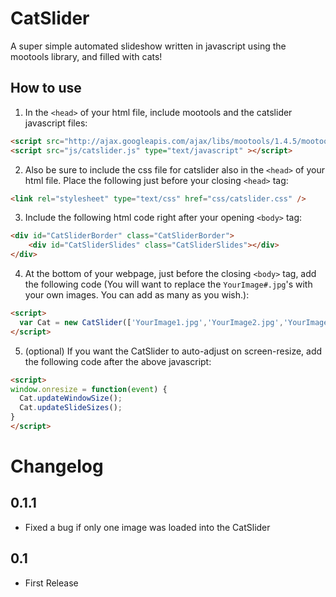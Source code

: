 CatSlider
==========

A super simple automated slideshow written in javascript using the mootools library, and filled with cats!

How to use
----------
1. In the `<head>` of your html file, include mootools and the catslider javascript files:
```html
<script src="http://ajax.googleapis.com/ajax/libs/mootools/1.4.5/mootools-yui-compressed.js" type="text/javascript" ></script>
<script src="js/catslider.js" type="text/javascript" ></script>
```

2. Also be sure to include the css file for catslider also in the `<head>` of your html file. Place the following just before your closing `<head>` tag:
```html
<link rel="stylesheet" type="text/css" href="css/catslider.css" />
```

3. Include the following html code right after your opening `<body>` tag:
```html
<div id="CatSliderBorder" class="CatSliderBorder">
    <div id="CatSliderSlides" class="CatSliderSlides"></div>
</div>
```

4. At the bottom of your webpage, just before the closing `<body>` tag, add the following code (You will want to replace the `YourImage#.jpg`'s with your own images. You can add as many as you wish.):
```html
<script>
  var Cat = new CatSlider(['YourImage1.jpg','YourImage2.jpg','YourImage3.jpg','YourImage4.jpg']);
</script>
```

5. (optional) If you want the CatSlider to auto-adjust on screen-resize, add the following code after the above javascript:
```html
<script>
window.onresize = function(event) {
  Cat.updateWindowSize();
  Cat.updateSlideSizes();
}
</script>
```

Changelog
==========
0.1.1
----------
- Fixed a bug if only one image was loaded into the CatSlider


0.1
----------
- First Release 
